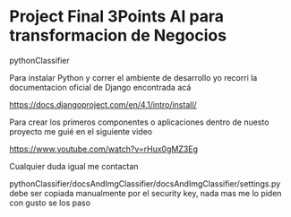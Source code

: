 # Project Final 3Points AI para transformacion de Negocios 

pythonClassifier
 
 
 Para instalar Python y correr el ambiente de desarrollo yo recorri la documentacion oficial de Django encontrada acá
 
 https://docs.djangoproject.com/en/4.1/intro/install/
 
 Para crear los primeros componentes o aplicaciones dentro de nuesto proyecto me guié en el siguiente video
 
 https://www.youtube.com/watch?v=rHux0gMZ3Eg
 
 
 Cualquier duda igual me contactan
 
 
 pythonClassifier/docsAndImgClassifier/docsAndImgClassifier/settings.py debe ser copiada manualmente por el security key, nada mas me lo piden con gusto se los paso

 
 
